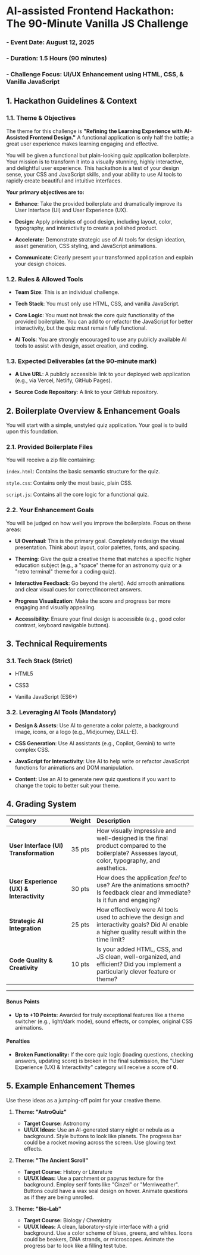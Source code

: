 # AI-assisted Frontend Hackathon: The 90-Minute Vanilla JS Challenge
### - Event Date: August 12, 2025
### - Duration: 1.5 Hours (90 minutes)
### - Challenge Focus: UI/UX Enhancement using HTML, CSS, & Vanilla JavaScript

## 1. Hackathon Guidelines & Context
### 1.1. Theme & Objectives
  The theme for this challenge is **"Refining the Learning Experience with AI-Assisted Frontend Design."** A functional application is only half the battle; a great user experience makes learning engaging and effective.

You will be given a functional but plain-looking quiz application boilerplate. Your mission is to transform it into a visually stunning, highly interactive, and delightful user experience. This hackathon is a test of your design sense, your CSS and JavaScript skills, and your ability to use AI tools to rapidly create beautiful and intuitive interfaces.

**Your primary objectives are to:**

- **Enhance**: Take the provided boilerplate and dramatically improve its User Interface (UI) and User Experience (UX).

- **Design**: Apply principles of good design, including layout, color, typography, and interactivity to create a polished product.

- **Accelerate**: Demonstrate strategic use of AI tools for design ideation, asset generation, CSS styling, and JavaScript animations.

- **Communicate**: Clearly present your transformed application and explain your design choices.

### 1.2. Rules & Allowed Tools
- **Team Size**: This is an individual challenge.

- **Tech Stack**: You must only use HTML, CSS, and vanilla JavaScript.

- **Core Logic**: You must not break the core quiz functionality of the provided boilerplate. You can add to or refactor the JavaScript for better interactivity, but the quiz must remain fully functional.

- **AI Tools**: You are strongly encouraged to use any publicly available AI tools to assist with design, asset creation, and coding.

### 1.3. Expected Deliverables (at the 90-minute mark)
- **A Live URL**: A publicly accessible link to your deployed web application (e.g., via Vercel, Netlify, GitHub Pages).

- **Source Code Repository**: A link to your GitHub repository.

## 2. Boilerplate Overview & Enhancement Goals
You will start with a simple, unstyled quiz application. Your goal is to build upon this foundation.

### 2.1. Provided Boilerplate Files
You will receive a zip file containing:

```index.html```: Contains the basic semantic structure for the quiz.

```style.css```: Contains only the most basic, plain CSS.

```script.js```: Contains all the core logic for a functional quiz.

### 2.2. Your Enhancement Goals
You will be judged on how well you improve the boilerplate. Focus on these areas:

- **UI Overhaul**: This is the primary goal. Completely redesign the visual presentation. Think about layout, color palettes, fonts, and spacing.

- **Theming**: Give the quiz a creative theme that matches a specific higher education subject (e.g., a "space" theme for an astronomy quiz or a "retro terminal" theme for a coding quiz).

- **Interactive Feedback**: Go beyond the alert(). Add smooth animations and clear visual cues for correct/incorrect answers.

- **Progress Visualization**: Make the score and progress bar more engaging and visually appealing.

- **Accessibility**: Ensure your final design is accessible (e.g., good color contrast, keyboard navigable buttons).

## 3. Technical Requirements
### 3.1. Tech Stack (Strict)
- HTML5

- CSS3

- Vanilla JavaScript (ES6+)

### 3.2. Leveraging AI Tools (Mandatory)
- **Design & Assets**: Use AI to generate a color palette, a background image, icons, or a logo (e.g., Midjourney, DALL-E).

- **CSS Generation**: Use AI assistants (e.g., Copilot, Gemini) to write complex CSS.

- **JavaScript for Interactivity**: Use AI to help write or refactor JavaScript functions for animations and DOM manipulation.

- **Content**: Use an AI to generate new quiz questions if you want to change the topic to better suit your theme.

## 4. Grading System

| Category                             | Weight | Description                                                                                                                                     |
| :----------------------------------- | :----: | :---------------------------------------------------------------------------------------------------------------------------------------------- |
| **User Interface (UI) Transformation** | 35 pts | How visually impressive and well-designed is the final product compared to the boilerplate? Assesses layout, color, typography, and aesthetics. |
| **User Experience (UX) & Interactivity** | 30 pts | How does the application *feel* to use? Are the animations smooth? Is feedback clear and immediate? Is it fun and engaging?                     |
| **Strategic AI Integration** | 25 pts | How effectively were AI tools used to achieve the design and interactivity goals? Did AI enable a higher quality result within the time limit?   |
| **Code Quality & Creativity** | 10 pts | Is your added HTML, CSS, and JS clean, well-organized, and efficient? Did you implement a particularly clever feature or theme?                               |

---

#### **Bonus Points**
* **Up to +10 Points:** Awarded for truly exceptional features like a theme switcher (e.g., light/dark mode), sound effects, or complex, original CSS animations.

#### **Penalties**
* **Broken Functionality:** If the core quiz logic (loading questions, checking answers, updating score) is broken in the final submission, the "User Experience (UX) & Interactivity" category will receive a score of **0**.


## 5. Example Enhancement Themes

Use these ideas as a jumping-off point for your creative theme.

1.  **Theme: "AstroQuiz"**
    * **Target Course:** Astronomy
    * **UI/UX Ideas:** Use an AI-generated starry night or nebula as a background. Style buttons to look like planets. The progress bar could be a rocket moving across the screen. Use glowing text effects.

2.  **Theme: "The Ancient Scroll"**
    * **Target Course:** History or Literature
    * **UI/UX Ideas:** Use a parchment or papyrus texture for the background. Employ serif fonts like "Cinzel" or "Merriweather". Buttons could have a wax seal design on hover. Animate questions as if they are being unrolled.

3.  **Theme: "Bio-Lab"**
    * **Target Course:** Biology / Chemistry
    * **UI/UX Ideas:** A clean, laboratory-style interface with a grid background. Use a color scheme of blues, greens, and whites. Icons could be beakers, DNA strands, or microscopes. Animate the progress bar to look like a filling test tube.
